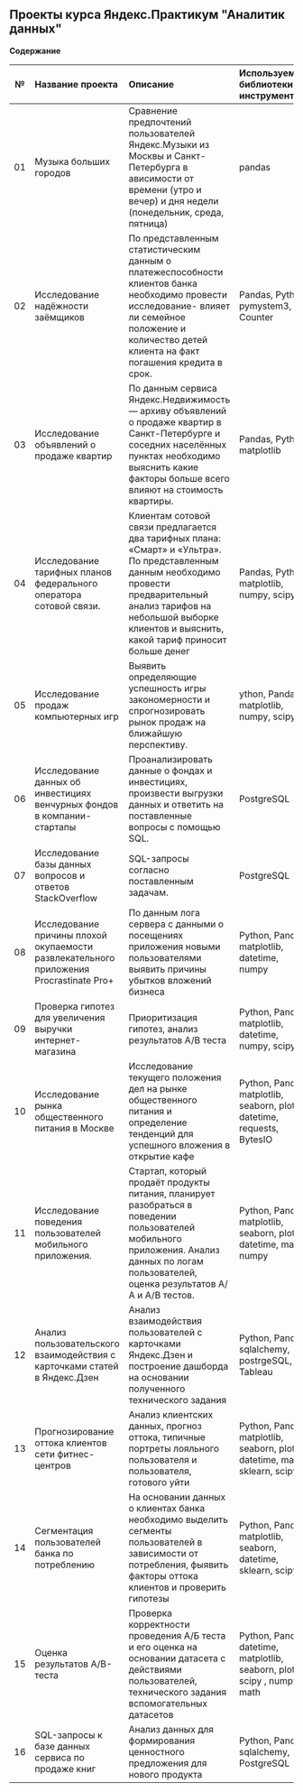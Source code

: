 ## Проекты курса Яндекс.Практикум "Аналитик данных" 

**Содержание**

|№| Название проекта              | Описание           | Используемые библиотеки и инструменты                   |
|:--:| :--------------------------------- | :----------------------------------- |:---------------------------|
|01 | Музыка больших городов| Сравнение предпочтений пользователей Яндекс.Музыки из Москвы и Санкт-Петербурга в  ависимости от времени (утро и вечер) и дня недели (понедельник, среда, пятница)| pandas |
| 02 | Исследование надёжности заёмщиков|По представленным статистическим данным о платежеспособности клиентов банка необходимо провести исследование- влияет ли семейное положение и количество детей клиента на факт погашения кредита в срок. | Pandas, Python, pymystem3, Counter |
| 03 | Исследование объявлений о продаже квартир | По данным сервиса Яндекс.Недвижимость — архиву объявлений о продаже квартир в Санкт-Петербурге и соседних населённых пунктах необходимо выяснить какие факторы больше всего влияют на стоимость квартиры. | Pandas, Python, matplotlib |
| 04 | Исследование тарифных планов федерального оператора сотовой связи. | Клиентам сотовой связи предлагается два тарифных плана: «Смарт» и «Ультра». По представленным данным необходимо провести предварительный анализ тарифов на небольшой выборке клиентов и выяснить, какой тариф приносит больше денег | Pandas, Python, matplotlib, numpy, scipy |
| 05 | Исследование продаж компьютерных игр | Выявить определяющие успешность игры закономерности и спрогнозировать рынок продаж на ближайшую перспективу.  | ython, Pandas, matplotlib, numpy, scipy |
| 06 |  Исследование данных об инвестициях венчурных фондов в компании-стартапы | Проанализировать данные о фондах и инвестициях, произвести выгрузки данных и ответить на поставленные вопросы с помощью SQL.| PostgreSQL |
| 07 |  Исследование базы данных вопросов и ответов StackOverflow | SQL-запросы согласно поставленным задачам.| PostgreSQL 
| 08 |   Исследование причины плохой окупаемости развлекательного приложения Procrastinate Pro+ | По данным лога сервера с данными о посещениях приложения новыми пользователями выявить причины убытков вложений бизнеса | Python, Pandas, matplotlib, datetime, numpy |
| 09 |   Проверка гипотез для увеличения выручки интернет-магазина | Приоритизация гипотез, анализ результатов А/В теста | Python, Pandas, matplotlib, datetime, numpy, scipy |
| 10 |   Исследование рынка общественного питания в Москве | Исследование текущего положения дел на рынке общественного питания и определение тенденций для успешного вложения в открытие кафе | Python, Pandas, matplotlib, seaborn, plotly, datetime, requests, BytesIO|
| 11 |  Исследование поведения пользователей мобильного приложения.  | Стартап, который продаёт продукты питания, планирует разобраться в поведении пользователей мобильного приложения. Анализ данных по логам пользователей, оценка результатов А/А и А/В тестов.| Python, Pandas, matplotlib, seaborn, plotly, datetime, math, numpy|
| 12 |  Анализ пользовательского взаимодействия с карточками статей в Яндекс.Дзен  | Анализ взаимодействия пользователей с карточками Яндекс.Дзен и построение дашборда на основании полученного технического задания | Python, Pandas, sqlalchemy, postrgeSQL, Tableau|
| 13 |  Прогнозирование оттока клиентов сети фитнес-центров  | Анализ клиентских данных, прогноз оттока, типичные портреты лояльного пользователя и пользователя, готового уйти | Python, Pandas, matplotlib, seaborn, plotly, datetime, math, sklearn, scipy |
| 14 |  Сегментация пользователей банка по потреблению  | На основании данных о клиентах банка необходимо выделить сегменты пользователей в зависимости от потребления, фыявить факторы оттока клиентов и проверить гипотезы | Python, Pandas, matplotlib, seaborn, datetime, sklearn, scipy |
| 15 |  Оценка результатов A/B-теста | Проверка корректности проведения А/Б теста и его оценка на основании датасета с действиями пользователей, технического задания вспомогательных датасетов | Python, Pandas, datetime, matplotlib, seaborn, plotly, scipy , numpy, math |
| 16 |  SQL-запросы к базе данных сервиса по продаже книг |  Анализ данных для формирования ценностного предложения для нового продукта | Python, Pandas, sqlalchemy, PostgreSQL |
